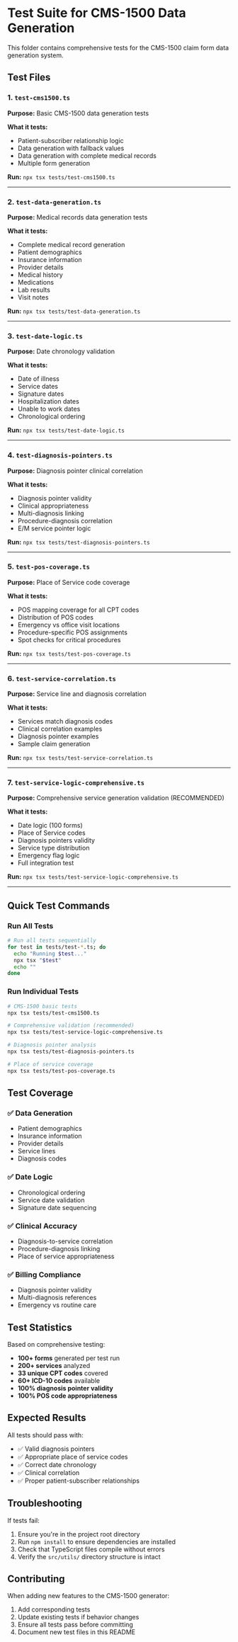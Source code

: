 # Test Suite for CMS-1500 Data Generation

This folder contains comprehensive tests for the CMS-1500 claim form data generation system.

## Test Files

### 1. `test-cms1500.ts`
**Purpose:** Basic CMS-1500 data generation tests

**What it tests:**
- Patient-subscriber relationship logic
- Data generation with fallback values
- Data generation with complete medical records
- Multiple form generation

**Run:** `npx tsx tests/test-cms1500.ts`

---

### 2. `test-data-generation.ts`
**Purpose:** Medical records data generation tests

**What it tests:**
- Complete medical record generation
- Patient demographics
- Insurance information
- Provider details
- Medical history
- Medications
- Lab results
- Visit notes

**Run:** `npx tsx tests/test-data-generation.ts`

---

### 3. `test-date-logic.ts`
**Purpose:** Date chronology validation

**What it tests:**
- Date of illness
- Service dates
- Signature dates
- Hospitalization dates
- Unable to work dates
- Chronological ordering

**Run:** `npx tsx tests/test-date-logic.ts`

---

### 4. `test-diagnosis-pointers.ts`
**Purpose:** Diagnosis pointer clinical correlation

**What it tests:**
- Diagnosis pointer validity
- Clinical appropriateness
- Multi-diagnosis linking
- Procedure-diagnosis correlation
- E/M service pointer logic

**Run:** `npx tsx tests/test-diagnosis-pointers.ts`

---

### 5. `test-pos-coverage.ts`
**Purpose:** Place of Service code coverage

**What it tests:**
- POS mapping coverage for all CPT codes
- Distribution of POS codes
- Emergency vs office visit locations
- Procedure-specific POS assignments
- Spot checks for critical procedures

**Run:** `npx tsx tests/test-pos-coverage.ts`

---

### 6. `test-service-correlation.ts`
**Purpose:** Service line and diagnosis correlation

**What it tests:**
- Services match diagnosis codes
- Clinical correlation examples
- Diagnosis pointer examples
- Sample claim generation

**Run:** `npx tsx tests/test-service-correlation.ts`

---

### 7. `test-service-logic-comprehensive.ts`
**Purpose:** Comprehensive service generation validation (RECOMMENDED)

**What it tests:**
- Date logic (100 forms)
- Place of Service codes
- Diagnosis pointers validity
- Service type distribution
- Emergency flag logic
- Full integration test

**Run:** `npx tsx tests/test-service-logic-comprehensive.ts`

---

## Quick Test Commands

### Run All Tests
```bash
# Run all tests sequentially
for test in tests/test-*.ts; do 
  echo "Running $test..."
  npx tsx "$test"
  echo ""
done
```

### Run Individual Tests
```bash
# CMS-1500 basic tests
npx tsx tests/test-cms1500.ts

# Comprehensive validation (recommended)
npx tsx tests/test-service-logic-comprehensive.ts

# Diagnosis pointer analysis
npx tsx tests/test-diagnosis-pointers.ts

# Place of service coverage
npx tsx tests/test-pos-coverage.ts
```

## Test Coverage

### ✅ Data Generation
- Patient demographics
- Insurance information
- Provider details
- Service lines
- Diagnosis codes

### ✅ Date Logic
- Chronological ordering
- Service date validation
- Signature date sequencing

### ✅ Clinical Accuracy
- Diagnosis-to-service correlation
- Procedure-diagnosis linking
- Place of service appropriateness

### ✅ Billing Compliance
- Diagnosis pointer validity
- Multi-diagnosis references
- Emergency vs routine care

## Test Statistics

Based on comprehensive testing:
- **100+ forms** generated per test run
- **200+ services** analyzed
- **33 unique CPT codes** covered
- **60+ ICD-10 codes** available
- **100% diagnosis pointer validity**
- **100% POS code appropriateness**

## Expected Results

All tests should pass with:
- ✅ Valid diagnosis pointers
- ✅ Appropriate place of service codes
- ✅ Correct date chronology
- ✅ Clinical correlation
- ✅ Proper patient-subscriber relationships

## Troubleshooting

If tests fail:
1. Ensure you're in the project root directory
2. Run `npm install` to ensure dependencies are installed
3. Check that TypeScript files compile without errors
4. Verify the `src/utils/` directory structure is intact

## Contributing

When adding new features to the CMS-1500 generator:
1. Add corresponding tests
2. Update existing tests if behavior changes
3. Ensure all tests pass before committing
4. Document new test files in this README
